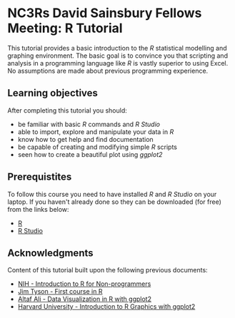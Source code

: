 # NC3Rs David Sainsbury Fellows Meeting: R Tutorial

This tutorial provides a basic introduction to the *R* statistical modelling and graphing environment.
The basic goal is to convince you that scripting and analysis in a programming language like *R* is vastly superior to using Excel.
No assumptions are made about previous programming experience.

## Learning objectives

After completing this tutorial you should:

* be familiar with basic *R* commands and *R Studio*
* able to import, explore and manipulate your data in *R*
* know how to get help and find documentation
* be capable of creating and modifying simple *R* scripts
* seen how to create a beautiful plot using *ggplot2*

## Prerequistites

To follow this course you need to have installed *R* and *R Studio* on your laptop.
If you haven't already done so they can be downloaded (for free) from the links below:

* [R](https://www.r-project.org/)
* [R Studio](https://www.rstudio.com/products/rstudio/download/)

## Acknowledgments

Content of this tutorial built upon the following previous documents:

* [NIH - Introduction to R for Non-programmers](http://nihlibrary.campusguides.com/dataservices/intro_to_r)
* [Jim Tyson - First course in R](https://jimbotyson.github.io/rcourse/index.html)
* [Altaf Ali - Data Visualization in R with ggplot2](https://altaf-ali.github.io/ggplot_tutorial/)
* [Harvard University - Introduction to R Graphics with ggplot2](http://tutorials.iq.harvard.edu/R/Rgraphics/Rgraphics.html)

